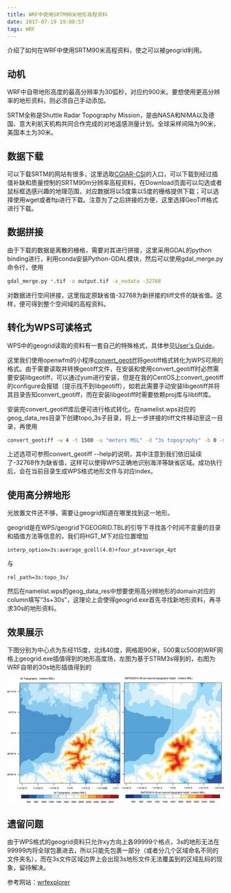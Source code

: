 ```yaml
---
title: WRF中使用SRTM90米地形高程资料
date: 2017-07-19 19:08:57
tags: WRF
---
```


介绍了如何在WRF中使用SRTM90米高程资料，使之可以被geogrid利用。

<!--more-->

## 动机

WRF中自带地形高度的最高分辨率为30弧秒，对应约900米。要想使用更高分辨率的地形资料，则必须自己手动添加。

SRTM全称是Shuttle Radar Topography Mission，是由NASA和NIMA以及德国、意大利航天机构共同合作完成的对地遥感测量计划。全球采样间隔为90米，美国本土为30米。

## 数据下载

可以下载SRTM的网站有很多，这里选取[CGIAR-CSI][]的入口，可以下载到经过插值补缺和质量控制的SRTM90m分辨率高程资料，在Download页面可以勾选或者鼠标框选感兴趣的地理范围，对应数据将以5度乘以5度的栅格提供下载；可以选择使用wget或者ftp进行下载。注意为了之后拼接的方便，这里选择GeoTiff格式进行下载。

## 数据拼接

由于下载的数据是离散的栅格，需要对其进行拼接，这里采用GDAL的python binding进行，利用conda安装Python-GDAL模块，然后可以使用gdal_merge.py命令行，使用

```bash
gdal_merge.py *.tif -o output.tif -a_nodata -32768 
```
对数据进行空间拼接，这里指定原缺省值-32768为新拼接的tiff文件的缺省值。这样，便可得到整个空间域的高程资料。

## 转化为WPS可读格式

WPS中的geogrid读取的资料有一套自己的特殊格式，具体参见[User's Guide][]。

这里我们使用openwfm的小程序[convert_geotiff][]将geotiff格式转化为WPS可用的格式。由于需要读取并转换geotiff文件，在安装和使用convert_geotiff时必然需要安装libgeotiff，可以通过yum进行安装，但是在我的CentOS上convert_geotiff的configure会报错（提示找不到libgeotiff），如若此需要手动安装libgeotiff并将其目录告知convert_geotiff，而在安装libgeotiff时需要依赖proj库与libtiff库。

安装完convert_geotiff库后便可进行格式转化。在namelist.wps对应的geog_data_res目录下创建topo_3s子目录，将上一步拼接的tiff文件移动至这一目录，再使用

```bash
convert_geotiff -w 4 -t 1500 -u "meters MSL" -d "3s topography" -b 0 -m -32768 srtm.tif
```
上述选项可参照convert_geotiff --help的说明，其中注意到我们依旧延续了-32768作为缺省值，这样可以使得WPS正确地识别海洋等缺省区域。成功执行后，会在当前目录生成WPS格式地形文件与对应index。

## 使用高分辨地形

光放置文件还不够，需要让geogrid知道在哪里找到这一地形。

geogrid是在WPS/geogrid下GEOGRID.TBL的引导下寻找各个时间不变量的目录和插值方法等信息的，我们将HGT_M下对应位置增加

	interp_option=3s:average_gcell(4.0)+four_pt+average_4pt
与

	rel_path=3s:topo_3s/
然后在namelist.wps的geog_data_res中想要使用高分辨地形的domain对应的column填写“3s+30s”，这理论上会使得geogrid.exe首先寻找新地形资料，再寻求30s的地形资料。

## 效果展示

下图分别为中心点为东经115度，北纬40度，网格距90米，500乘以500的WRF网格上geogrid.exe插值得到的地形高度场，左图为基于STRM3s得到的，右图为WRF自带的30s地形插值得到的

![30s][]

## 遗留问题

由于WPS格式的geogrid资料只允许xy方向上各99999个格点，3s的地形无法在99999内将全球包裹进去，所以只能先包裹一部分（或者分几个区域命名不同的文件夹名），而在3s文件区域边界上会出现3s地形文件无法覆盖到的区域乱码的现象，留待解决。

参考网站：[wrfexplorer][]




[CGIAR-CSI]:http://srtm.csi.cgiar.org/
[User's Guide]:http://www2.mmm.ucar.edu/wrf/users/docs/user_guide_V3/contents.html
[convert_geotiff]:https://github.com/openwfm/convert_geotiff
[30s]: /images/3s_30s.png
[wrfexplorer]: https://wrfexplorer.wordpress.com/2015/03/24/high-resolution-topography/